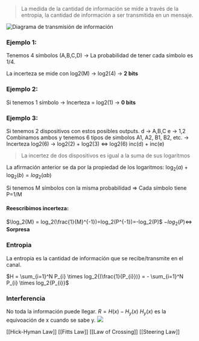 > La medida de la cantidad de información se mide a través de la entropia, la cantidad de información a ser transmitida en un mensaje.

![Diagrama de transmisión de información](https://www.researchgate.net/profile/Fareed-Al-Hindawi/publication/313928362/figure/fig2/AS:493421879140353@1494652351277/Figure-no-2-Shannon-Weaver-Information-Theory-1949-This-diagram-refers-to-the.png)

### Ejemplo 1:
Tenemos 4 símbolos (A,B,C,D) -> La probabilidad de tener cada símbolo es 1/4.

La incerteza se mide con log2(M) -> log2(4) -> **2 bits**

### Ejemplo 2:
Si tenemos 1 símbolo -> Incerteza = log2(1) -> **0 bits**

### Ejemplo 3:
Si tenemos 2 dispositivos con estos posibles outputs.
d -> A,B,C
e -> 1,2
Combinamos ambos y tenemos 6 tipos de simbolos A1, A2, B1, B2, etc. -> Incerteza log2(6) -> log2(2) + log2(3) <=> log2(6)
inc(d)   +  inc(e)

> La incertez de dos dispositivos es igual a la suma de sus logaritmos

La afirmación anterior se da por la propiedad de los logaritmos:
$\log_2(a) + \log_2(b) = log_2({ab})$

Si tenemos M símbolos con la misma probabilidad => Cada símbolo tiene P=1/M

#### Reescribimos incerteza:
$\log_2{M} = log_2(\frac{1}{M}^{-1})=log_2(P^{-1})=-log_2(P)$
$-log_2{(P)}$<=> **Sorpresa**

### Entropia
La entropia es la cantidad de información que se recibe/transmite en el canal.

$H = \sum_{i=1}^N P_{i} \times log_2{(\frac{1}{P_{i}})} = - \sum_{i=1}^N P_{i} \times log_2{P_{i}}$
### Interferencia
No toda la información puede llegar.
$R = H(x) - H_{y}(x)$
$H_{y}(x)$ es la equivoación de x cuando se sabe y.
![](https://i.imgur.com/Qx9bU8r.png)



[[Hick-Hyman Law]]
[[Fitts Law]]
[[Law of Crossing]]
[[Steering Law]]

